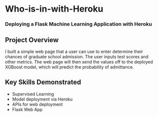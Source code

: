 # Who-is-in-with-Heroku
### Deploying a Flask Machine Learning Application with Heroku

## Project Overview
I built a simple web page that a user can use to enter determine their chances of graduate school admission. The user inputs test scores and other metrics. The web page will then send the values off to the deployed XGBoost model, which will predict the probability of admittance. 

## Key Skills Demonstrated
* Supervised Learning
* Model deployment via Heroku
* APIs for web deployment
* Flask Web App
